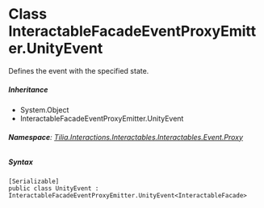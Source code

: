 # Class InteractableFacadeEventProxyEmitter.UnityEvent

Defines the event with the specified state.

##### Inheritance

* System.Object
* InteractableFacadeEventProxyEmitter.UnityEvent

###### **Namespace**: [Tilia.Interactions.Interactables.Interactables.Event.Proxy]

##### Syntax

```
[Serializable]
public class UnityEvent : InteractableFacadeEventProxyEmitter.UnityEvent<InteractableFacade>
```

[Tilia.Interactions.Interactables.Interactables.Event.Proxy]: README.md
